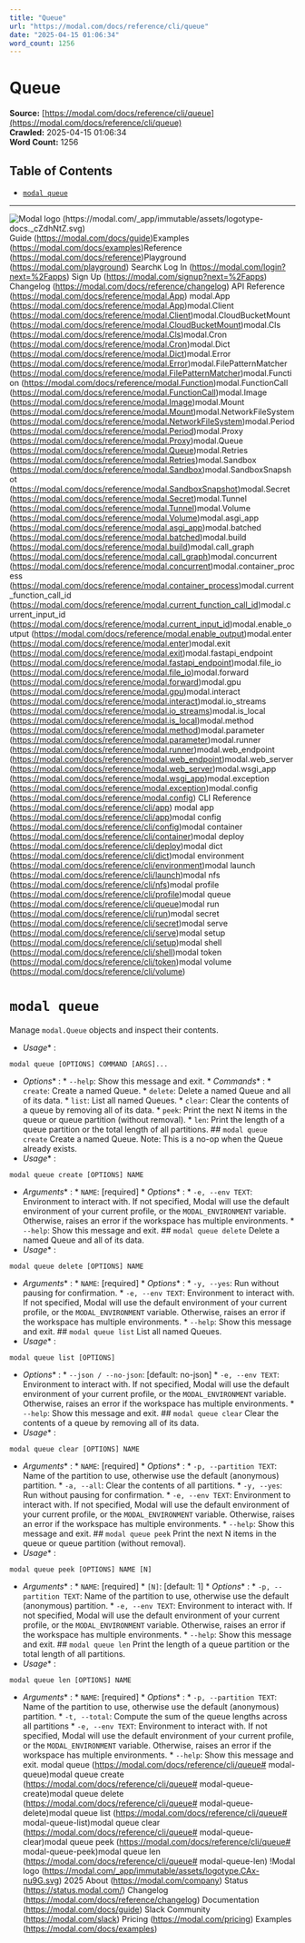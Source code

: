 ```yaml
---
title: "Queue"
url: "https://modal.com/docs/reference/cli/queue"
date: "2025-04-15 01:06:34"
word_count: 1256
---
```


# Queue

**Source:** [https://modal.com/docs/reference/cli/queue](https://modal.com/docs/reference/cli/queue)  
**Crawled:** 2025-04-15 01:06:34  
**Word Count:** 1256

## Table of Contents

- [`modal queue`](#modal-queue)

---

![Modal logo (https://modal.com/_app/immutable/assets/logotype-docs._cZdhNtZ.svg)](https://modal.com/docs)
Guide (https://modal.com/docs/guide)Examples (https://modal.com/docs/examples)Reference (https://modal.com/docs/reference)Playground (https://modal.com/playground)
Search`K`
Log In (https://modal.com/login?next=%2Fapps) Sign Up (https://modal.com/signup?next=%2Fapps)
Changelog (https://modal.com/docs/reference/changelog) API Reference (https://modal.com/docs/reference/modal.App) modal.App (https://modal.com/docs/reference/modal.App)modal.Client (https://modal.com/docs/reference/modal.Client)modal.CloudBucketMount (https://modal.com/docs/reference/modal.CloudBucketMount)modal.Cls (https://modal.com/docs/reference/modal.Cls)modal.Cron (https://modal.com/docs/reference/modal.Cron)modal.Dict (https://modal.com/docs/reference/modal.Dict)modal.Error (https://modal.com/docs/reference/modal.Error)modal.FilePatternMatcher (https://modal.com/docs/reference/modal.FilePatternMatcher)modal.Function (https://modal.com/docs/reference/modal.Function)modal.FunctionCall (https://modal.com/docs/reference/modal.FunctionCall)modal.Image (https://modal.com/docs/reference/modal.Image)modal.Mount (https://modal.com/docs/reference/modal.Mount)modal.NetworkFileSystem (https://modal.com/docs/reference/modal.NetworkFileSystem)modal.Period (https://modal.com/docs/reference/modal.Period)modal.Proxy (https://modal.com/docs/reference/modal.Proxy)modal.Queue (https://modal.com/docs/reference/modal.Queue)modal.Retries (https://modal.com/docs/reference/modal.Retries)modal.Sandbox (https://modal.com/docs/reference/modal.Sandbox)modal.SandboxSnapshot (https://modal.com/docs/reference/modal.SandboxSnapshot)modal.Secret (https://modal.com/docs/reference/modal.Secret)modal.Tunnel (https://modal.com/docs/reference/modal.Tunnel)modal.Volume (https://modal.com/docs/reference/modal.Volume)modal.asgi_app (https://modal.com/docs/reference/modal.asgi_app)modal.batched (https://modal.com/docs/reference/modal.batched)modal.build (https://modal.com/docs/reference/modal.build)modal.call_graph (https://modal.com/docs/reference/modal.call_graph)modal.concurrent (https://modal.com/docs/reference/modal.concurrent)modal.container_process (https://modal.com/docs/reference/modal.container_process)modal.current_function_call_id (https://modal.com/docs/reference/modal.current_function_call_id)modal.current_input_id (https://modal.com/docs/reference/modal.current_input_id)modal.enable_output (https://modal.com/docs/reference/modal.enable_output)modal.enter (https://modal.com/docs/reference/modal.enter)modal.exit (https://modal.com/docs/reference/modal.exit)modal.fastapi_endpoint (https://modal.com/docs/reference/modal.fastapi_endpoint)modal.file_io (https://modal.com/docs/reference/modal.file_io)modal.forward (https://modal.com/docs/reference/modal.forward)modal.gpu (https://modal.com/docs/reference/modal.gpu)modal.interact (https://modal.com/docs/reference/modal.interact)modal.io_streams (https://modal.com/docs/reference/modal.io_streams)modal.is_local (https://modal.com/docs/reference/modal.is_local)modal.method (https://modal.com/docs/reference/modal.method)modal.parameter (https://modal.com/docs/reference/modal.parameter)modal.runner (https://modal.com/docs/reference/modal.runner)modal.web_endpoint (https://modal.com/docs/reference/modal.web_endpoint)modal.web_server (https://modal.com/docs/reference/modal.web_server)modal.wsgi_app (https://modal.com/docs/reference/modal.wsgi_app)modal.exception (https://modal.com/docs/reference/modal.exception)modal.config (https://modal.com/docs/reference/modal.config) CLI Reference (https://modal.com/docs/reference/cli/app) modal app (https://modal.com/docs/reference/cli/app)modal config (https://modal.com/docs/reference/cli/config)modal container (https://modal.com/docs/reference/cli/container)modal deploy (https://modal.com/docs/reference/cli/deploy)modal dict (https://modal.com/docs/reference/cli/dict)modal environment (https://modal.com/docs/reference/cli/environment)modal launch (https://modal.com/docs/reference/cli/launch)modal nfs (https://modal.com/docs/reference/cli/nfs)modal profile (https://modal.com/docs/reference/cli/profile)modal queue (https://modal.com/docs/reference/cli/queue)modal run (https://modal.com/docs/reference/cli/run)modal secret (https://modal.com/docs/reference/cli/secret)modal serve (https://modal.com/docs/reference/cli/serve)modal setup (https://modal.com/docs/reference/cli/setup)modal shell (https://modal.com/docs/reference/cli/shell)modal token (https://modal.com/docs/reference/cli/token)modal volume (https://modal.com/docs/reference/cli/volume)
# `modal queue` <a id="modal-queue"></a>
Manage `modal.Queue` objects and inspect their contents.
* *Usage** :
```
modal queue [OPTIONS] COMMAND [ARGS]...
```
 * *Options** : * `--help`: Show this message and exit. * *Commands** : * `create`: Create a named Queue. * `delete`: Delete a named Queue and all of its data. * `list`: List all named Queues. * `clear`: Clear the contents of a queue by removing all of its data. * `peek`: Print the next N items in the queue or queue partition (without removal). * `len`: Print the length of a queue partition or the total length of all partitions. ## `modal queue create`
Create a named Queue.
Note: This is a no-op when the Queue already exists.
* *Usage** :
```
modal queue create [OPTIONS] NAME
```
 * *Arguments** : * `NAME`: [required] * *Options** : * `-e, --env TEXT`: Environment to interact with. If not specified, Modal will use the default environment of your current profile, or the `MODAL_ENVIRONMENT` variable. Otherwise, raises an error if the workspace has multiple environments. * `--help`: Show this message and exit. ## `modal queue delete`
Delete a named Queue and all of its data.
* *Usage** :
```
modal queue delete [OPTIONS] NAME
```
 * *Arguments** : * `NAME`: [required] * *Options** : * `-y, --yes`: Run without pausing for confirmation. * `-e, --env TEXT`: Environment to interact with. If not specified, Modal will use the default environment of your current profile, or the `MODAL_ENVIRONMENT` variable. Otherwise, raises an error if the workspace has multiple environments. * `--help`: Show this message and exit. ## `modal queue list`
List all named Queues.
* *Usage** :
```
modal queue list [OPTIONS]
```
 * *Options** : * `--json / --no-json`: [default: no-json] * `-e, --env TEXT`: Environment to interact with. If not specified, Modal will use the default environment of your current profile, or the `MODAL_ENVIRONMENT` variable. Otherwise, raises an error if the workspace has multiple environments. * `--help`: Show this message and exit. ## `modal queue clear`
Clear the contents of a queue by removing all of its data.
* *Usage** :
```
modal queue clear [OPTIONS] NAME
```
 * *Arguments** : * `NAME`: [required] * *Options** : * `-p, --partition TEXT`: Name of the partition to use, otherwise use the default (anonymous) partition. * `-a, --all`: Clear the contents of all partitions. * `-y, --yes`: Run without pausing for confirmation. * `-e, --env TEXT`: Environment to interact with. If not specified, Modal will use the default environment of your current profile, or the `MODAL_ENVIRONMENT` variable. Otherwise, raises an error if the workspace has multiple environments. * `--help`: Show this message and exit. ## `modal queue peek`
Print the next N items in the queue or queue partition (without removal).
* *Usage** :
```
modal queue peek [OPTIONS] NAME [N]
```
 * *Arguments** : * `NAME`: [required] * `[N]`: [default: 1] * *Options** : * `-p, --partition TEXT`: Name of the partition to use, otherwise use the default (anonymous) partition. * `-e, --env TEXT`: Environment to interact with. If not specified, Modal will use the default environment of your current profile, or the `MODAL_ENVIRONMENT` variable. Otherwise, raises an error if the workspace has multiple environments. * `--help`: Show this message and exit. ## `modal queue len`
Print the length of a queue partition or the total length of all partitions.
* *Usage** :
```
modal queue len [OPTIONS] NAME
```
 * *Arguments** : * `NAME`: [required] * *Options** : * `-p, --partition TEXT`: Name of the partition to use, otherwise use the default (anonymous) partition. * `-t, --total`: Compute the sum of the queue lengths across all partitions * `-e, --env TEXT`: Environment to interact with. If not specified, Modal will use the default environment of your current profile, or the `MODAL_ENVIRONMENT` variable. Otherwise, raises an error if the workspace has multiple environments. * `--help`: Show this message and exit. modal queue (https://modal.com/docs/reference/cli/queue# modal-queue)modal queue create (https://modal.com/docs/reference/cli/queue# modal-queue-create)modal queue delete (https://modal.com/docs/reference/cli/queue# modal-queue-delete)modal queue list (https://modal.com/docs/reference/cli/queue# modal-queue-list)modal queue clear (https://modal.com/docs/reference/cli/queue# modal-queue-clear)modal queue peek (https://modal.com/docs/reference/cli/queue# modal-queue-peek)modal queue len (https://modal.com/docs/reference/cli/queue# modal-queue-len)
!Modal logo (https://modal.com/_app/immutable/assets/logotype.CAx-nu9G.svg)  2025
About (https://modal.com/company) Status (https://status.modal.com/) Changelog (https://modal.com/docs/reference/changelog) Documentation (https://modal.com/docs/guide) Slack Community (https://modal.com/slack) Pricing (https://modal.com/pricing) Examples (https://modal.com/docs/examples)